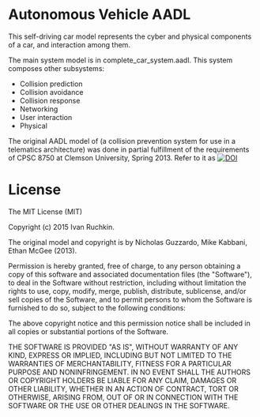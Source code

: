 
Autonomous Vehicle AADL
========================

This self-driving car model represents the cyber and physical components of a car, and interaction among them.

The main system model is in complete_car_system.aadl. This system composes other subsystems: 
* Collision prediction
* Collision avoidance
* Collision response
* Networking
* User interaction
* Physical 

The original AADL model of (a collision prevention system for use in a telematics architecture) was done in partial fulfillment of the requirements of CPSC 8750 at Clemson University, Spring 2013. Refer to it as [![DOI](https://zenodo.org/badge/doi/10.5281/zenodo.18611.svg)](http://dx.doi.org/10.5281/zenodo.18611)

License
=======

The MIT License (MIT)

Copyright (c) 2015 Ivan Ruchkin.

The original model and copyright is by Nicholas Guzzardo, Mike Kabbani, Ethan McGee (2013).

Permission is hereby granted, free of charge, to any person obtaining a copy of this software and associated documentation files (the "Software"), to deal in the Software without restriction, including without limitation the rights to use, copy, modify, merge, publish, distribute, sublicense, and/or sell copies of the Software, and to permit persons to whom the Software is furnished to do so, subject to the following conditions:

The above copyright notice and this permission notice shall be included in all copies or substantial portions of the Software.

THE SOFTWARE IS PROVIDED "AS IS", WITHOUT WARRANTY OF ANY KIND, EXPRESS OR IMPLIED, INCLUDING BUT NOT LIMITED TO THE WARRANTIES OF MERCHANTABILITY, FITNESS FOR A PARTICULAR PURPOSE AND NONINFRINGEMENT. IN NO EVENT SHALL THE AUTHORS OR COPYRIGHT HOLDERS BE LIABLE FOR ANY CLAIM, DAMAGES OR OTHER LIABILITY, WHETHER IN AN ACTION OF CONTRACT, TORT OR OTHERWISE, ARISING FROM, OUT OF OR IN CONNECTION WITH THE SOFTWARE OR THE USE OR OTHER DEALINGS IN THE SOFTWARE.
